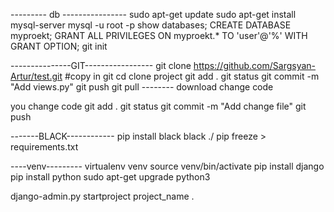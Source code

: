 --------- db ----------------
sudo apt-get update
sudo apt-get install mysql-server
mysql -u root -p
show databases;
CREATE DATABASE myproekt;
GRANT ALL PRIVILEGES ON myproekt.* TO 'user'@'%' WITH GRANT OPTION;
git init

---------------GIT-----------------
git clone https://github.com/Sargsyan-Artur/test.git #copy in git
cd clone project
git add .
git status
git commit -m "Add views.py"
git push
git pull -------- download change code


you change code
git add .
git status
git commit -m "Add change file"
git push

-------BLACK------------
pip install black
black ./
pip freeze > requirements.txt

----venv---------
virtualenv venv
source venv/bin/activate
pip install django
pip install python
sudo apt-get upgrade python3


django-admin.py startproject project_name .
